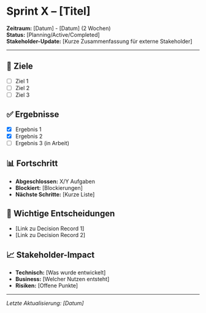 # Sprint X – [Titel]

**Zeitraum:** [Datum] - [Datum] (2 Wochen)  
**Status:** [Planning/Active/Completed]  
**Stakeholder-Update:** [Kurze Zusammenfassung für externe Stakeholder]

---

## 🎯 Ziele
- [ ] Ziel 1
- [ ] Ziel 2
- [ ] Ziel 3

## ✅ Ergebnisse
- [x] Ergebnis 1
- [x] Ergebnis 2
- [ ] Ergebnis 3 (in Arbeit)

## 📊 Fortschritt
- **Abgeschlossen:** X/Y Aufgaben
- **Blockiert:** [Blockierungen]
- **Nächste Schritte:** [Kurze Liste]

## 🔗 Wichtige Entscheidungen
- [Link zu Decision Record 1]
- [Link zu Decision Record 2]

## 📈 Stakeholder-Impact
- **Technisch:** [Was wurde entwickelt]
- **Business:** [Welcher Nutzen entsteht]
- **Risiken:** [Offene Punkte]

---
*Letzte Aktualisierung: [Datum]*

